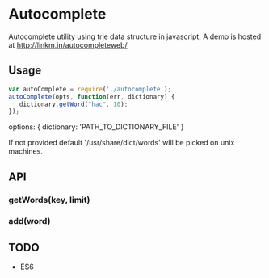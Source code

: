Autocomplete
==========

Autocomplete utility using trie data structure in javascript.
A demo is hosted at http://linkm.in/autocompleteweb/

## Usage

```js
var autoComplete = require('./autocomplete');
autoComplete(opts, function(err, dictionary) {
   dictionary.getWord("hac", 10);
});
```

options: {
  dictionary: 'PATH_TO_DICTIONARY_FILE'
}

If not provided default '/usr/share/dict/words' will be picked on unix machines.

## API
### getWords(key, limit)
### add(word)


## TODO
- ES6


